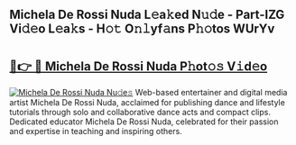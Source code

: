 ## Michela De Rossi Nuda L𝚎a𝚔ed N𝚞𝚍e - Part-IZG Vi𝚍𝚎o L𝚎a𝚔s - H𝚘𝚝 O𝚗𝚕yf𝚊ns P𝚑𝚘tos WUrYv

# <h2><a href="http://kf4o0y2.oniu.top/?m=Michela+De+Rossi+Nuda">🔗👉 🔴 Michela De Rossi Nuda P𝚑ot𝚘𝚜 V𝚒d𝚎o</a></h2>

[![Michela De Rossi Nuda Nu𝚍e𝚜](https://i.imgur.com/0qMVB7G.gif)](http://kf4o0y2.oniu.top/?m=Michela+De+Rossi+Nuda)
Web-based entertainer and digital media artist Michela De Rossi Nuda, acclaimed for publishing dance and lifestyle tutorials through solo and collaborative dance acts and compact clips. Dedicated educator Michela De Rossi Nuda, celebrated for their passion and expertise in teaching and inspiring others.  
